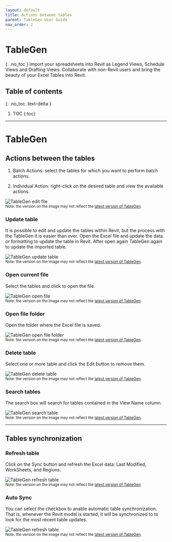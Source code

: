 ```yaml
---
layout: default
title: Actions between tables
parent: TableGen User Guide
nav_order: 2
---
```


# TableGen
{: .no_toc }
Import your spreadsheets into Revit as Legend Views, Schedule Views and Drafting Views.
Collaborate with non-Revit users and bring the beauty of your Excel Tables into Revit.

## Table of contents
{: .no_toc .text-delta }

1. TOC
{:toc}

---

# TableGen

## Actions between the tables

1. Batch Actions: select the tables for which you want to perform batch actions.

2. Individual Action: right-click on the desired table and view the available actions.

![TableGen edit file](../../assets\images\TableGen\TG-Actions.gif)  
<sub>Note: the version on the image may not reflect the [latest version of TableGen](https://diroots.com/revit-plugins/excel-to-revit-as-drafting-legend-and-schedule-views-with-tablegen/).</sub>

### Update table

It is possible to edit and update the tables within Revit, but the process with the TableGen it is easier than ever.
Open the Excel file and update the data or formatting to update the table in Revit. After open again TableGen again to update the imported table.

![TableGen update table](../../assets\images\TableGen\TG-UpdateTable.gif)  
<sub>Note: the version on the image may not reflect the [latest version of TableGen](https://diroots.com/revit-plugins/excel-to-revit-as-drafting-legend-and-schedule-views-with-tablegen/).</sub>

### Open current file

Select the tables and click to open the file.

![TableGen open file](../../assets\images\TableGen\TG-OpenFile.gif)  
<sub>Note: the version on the image may not reflect the [latest version of TableGen](https://diroots.com/revit-plugins/excel-to-revit-as-drafting-legend-and-schedule-views-with-tablegen/).</sub>

### Open file folder

Open the folder where the Excel file is saved.

![TableGen open file folder](../../assets\images\TableGen\TG-OpenFolder.gif)  
<sub>Note: the version on the image may not reflect the [latest version of TableGen](https://diroots.com/revit-plugins/excel-to-revit-as-drafting-legend-and-schedule-views-with-tablegen/).</sub>

### Delete table

Select one or more table and click the Edit button to remove them.

![TableGen delete table](../../assets\images\TableGen\TG-DeleteTable.gif)  
<sub>Note: the version on the image may not reflect the [latest version of TableGen](https://diroots.com/revit-plugins/excel-to-revit-as-drafting-legend-and-schedule-views-with-tablegen/).</sub>

### Search tables

The search box will search for tables contained in the View Name column.

![TableGen search table](../../assets\images\TableGen\TG-SearchTable.gif)  
<sub>Note: the version on the image may not reflect the [latest version of TableGen](https://diroots.com/revit-plugins/excel-to-revit-as-drafting-legend-and-schedule-views-with-tablegen/).</sub>

---

## Tables synchronization

### Refresh table

Click on the Sync button and refresh the Excel data: Last Modified, WorkSheets, and Regions.

![TableGen refresh table](../../assets\images\TableGen\TG-RefreshData.png)  
<sub>Note: the version on the image may not reflect the [latest version of TableGen](https://diroots.com/revit-plugins/excel-to-revit-as-drafting-legend-and-schedule-views-with-tablegen/).</sub>

### Auto Sync

You can select the checkbox to anable automatic table synchronization. That is, whenever the Revit model is started, it will be synchronized to to look for the most recent table updates.

![TableGen refresh table](../../assets\images\TableGen\TG-AutoSync.gif)  
<sub>Note: the version on the image may not reflect the [latest version of TableGen](https://diroots.com/revit-plugins/excel-to-revit-as-drafting-legend-and-schedule-views-with-tablegen/).</sub>